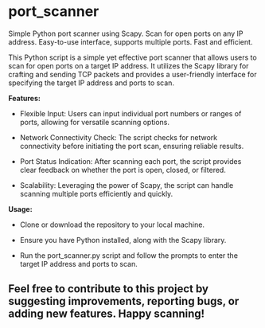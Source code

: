 # port_scanner


Simple Python port scanner using Scapy. Scan for open ports on any IP address. Easy-to-use interface, supports multiple ports. Fast and efficient.


This Python script is a simple yet effective port scanner that allows users to scan for open ports on a target IP address. It utilizes the Scapy library for crafting and sending TCP packets and provides a user-friendly interface for specifying the target IP address and ports to scan.

**Features:**

* Flexible Input: Users can input individual port numbers or ranges of ports, allowing for versatile scanning options.

* Network Connectivity Check: The script checks for network connectivity before initiating the port scan, ensuring reliable results.

* Port Status Indication: After scanning each port, the script provides clear feedback on whether the port is open, closed, or filtered.

* Scalability: Leveraging the power of Scapy, the script can handle scanning multiple ports efficiently and quickly.


**Usage:**

+ Clone or download the repository to your local machine.

+ Ensure you have Python installed, along with the Scapy library.

+ Run the port_scanner.py script and follow the prompts to enter the target IP address and ports to scan.


## Feel free to contribute to this project by suggesting improvements, reporting bugs, or adding new features. Happy scanning!
